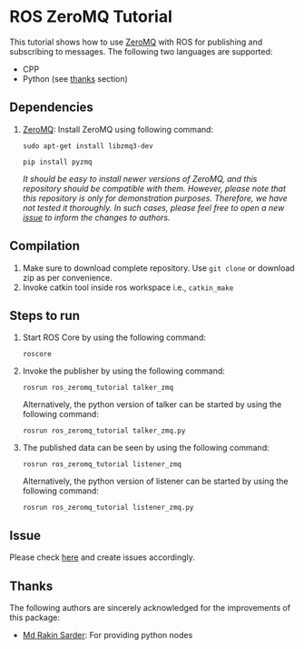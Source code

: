 # ROS ZeroMQ Tutorial

This tutorial shows how to use [ZeroMQ](http://zeromq.org) with ROS for publishing and subscribing to messages. The following two languages are supported:

* CPP
* Python (see [thanks](#thanks) section)


## Dependencies
1. [ZeroMQ](http://zeromq.org/): Install ZeroMQ using following command: 
    ```
    sudo apt-get install libzmq3-dev
    ```
    ```
    pip install pyzmq
    ```
    _It should be easy to install newer versions of ZeroMQ, and this repository should be compatible with them. However, please note that this repository is only for demonstration purposes. Therefore, we have not tested it thoroughly. In such cases, please feel free to open a new [issue](#issue) to inform the changes to authors._


## Compilation
1. Make sure to download complete repository. Use `git clone` or download zip as per convenience.
1. Invoke catkin tool inside ros workspace i.e., `catkin_make`


## Steps to run
1. Start ROS Core by using the following command:
    ```
    roscore
    ```
1. Invoke the publisher by using the following command:
    ```
    rosrun ros_zeromq_tutorial talker_zmq
    ```
    Alternatively, the python version of talker can be started by using the following command:
    ```
    rosrun ros_zeromq_tutorial talker_zmq.py
    ```
1. The published data can be seen by using the following command:
    ```
    rosrun ros_zeromq_tutorial listener_zmq
    ```
    Alternatively, the python version of listener can be started by using the following command:
    ```
    rosrun ros_zeromq_tutorial listener_zmq.py
    ```


## Issue
Please check [here](https://github.com/ravijo/ros_zeromq_tutorial/issues) and create issues accordingly.


## Thanks
The following authors are sincerely acknowledged for the improvements of this package:
* [Md Rakin Sarder](https://github.com/tunchunairarko): For providing python nodes
